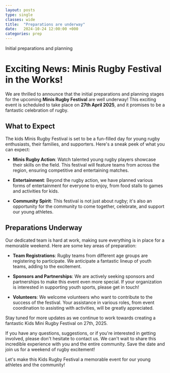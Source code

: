 ```yaml
---
layout: posts
type: single
classes: wide
title:  "Preparations are underway"
date:   2024-10-24 12:00:00 +000
categories: prep
---
```

Initial preparations and planning 

# Exciting News: Minis Rugby Festival in the Works!

We are thrilled to announce that the initial preparations and planning stages for the upcoming **Minis Rugby Festival** are well underway! This exciting event is scheduled to take place on **27th April 2025**, and it promises to be a fantastic celebration of rugby.

## What to Expect

The kids Minis Rugby Festival is set to be a fun-filled day for young rugby enthusiasts, their families, and supporters. Here's a sneak peek of what you can expect:

- **Minis Rugby Action**: Watch talented young rugby players showcase their skills on the field. This festival will feature teams from across the region, ensuring competitive and entertaining matches.

- **Entertainment**: Beyond the rugby action, we have planned various forms of entertainment for everyone to enjoy, from food stalls to games and activities for kids.

- **Community Spirit**: This festival is not just about rugby; it's also an opportunity for the community to come together, celebrate, and support our young athletes.

## Preparations Underway

Our dedicated team is hard at work, making sure everything is in place for a memorable weekend. Here are some key areas of preparation:

- **Team Registrations**: Rugby teams from different age groups are registering to participate. We anticipate a fantastic lineup of youth teams, adding to the excitement.

- **Sponsors and Partnerships**: We are actively seeking sponsors and partnerships to make this event even more special. If your organization is interested in supporting youth sports, please get in touch!

- **Volunteers**: We welcome volunteers who want to contribute to the success of the festival. Your assistance in various roles, from event coordination to assisting with activities, will be greatly appreciated.

Stay tuned for more updates as we continue to work towards creating a fantastic Kids Mini Rugby Festival on 27th, 2025.

If you have any questions, suggestions, or if you're interested in getting involved, please don't hesitate to contact us. We can't wait to share this incredible experience with you and the entire community. Save the date and join us for a weekend of rugby excitement!

Let's make this Kids Rugby Festival a memorable event for our young athletes and the community!